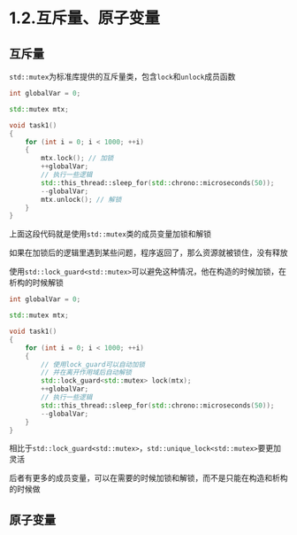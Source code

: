 # 1.2.互斥量、原子变量

## 互斥量

`std::mutex`为标准库提供的互斥量类，包含`lock`和`unlock`成员函数

```c++
int globalVar = 0;

std::mutex mtx;

void task1()
{
    for (int i = 0; i < 1000; ++i)
    {
        mtx.lock(); // 加锁
        ++globalVar;
        // 执行一些逻辑
        std::this_thread::sleep_for(std::chrono::microseconds(50));
        --globalVar;
        mtx.unlock(); // 解锁
    }
}

```

上面这段代码就是使用`std::mutex`类的成员变量加锁和解锁

如果在加锁后的逻辑里遇到某些问题，程序返回了，那么资源就被锁住，没有释放

使用`std::lock_guard<std::mutex>`可以避免这种情况，他在构造的时候加锁，在析构的时候解锁

```c++
int globalVar = 0;

std::mutex mtx;

void task1()
{
    for (int i = 0; i < 1000; ++i)
    {
        // 使用lock_guard可以自动加锁
        // 并在离开作用域后自动解锁
        std::lock_guard<std::mutex> lock(mtx);
        ++globalVar;
        // 执行一些逻辑
        std::this_thread::sleep_for(std::chrono::microseconds(50));
        --globalVar;
    }
}

```

相比于`std::lock_guard<std::mutex>`，`std::unique_lock<std::mutex>`要更加灵活

后者有更多的成员变量，可以在需要的时候加锁和解锁，而不是只能在构造和析构的时候做

## 原子变量
